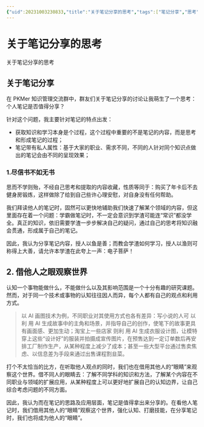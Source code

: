 ```yaml
---
{"uid":20231003230833,"title":"关于笔记分享的思考","tags":["笔记分享","思考"],"description":"关于笔记分享的思考","author":"余月鱼鸽","type":"practice","draft":false,"editable":false,"modified":20231021213224,"dg-publish":true,"permalink":"/lake-of-knowledge/02////","dgPassFrontmatter":true}
---
```



# 关于笔记分享的思考

关于笔记分享的思考

## 关于笔记分享

在 PKMer 知识管理交流群中，群友们关于笔记分享的讨论让我萌生了一个思考：个人笔记是否值得分享？

针对这个问题，我主要针对笔记的特点出发：

- 获取知识和学习本身是个过程，这个过程中重要的不是笔记的内容，而是思考和形成笔记的过程；
- 笔记带有私人属性：基于大家的职业、需求不同，不同的人针对同个知识点做出的笔记会由不同的呈现效果；

### 1.尽信书不如无书

思而不学则殆，不经自己思考和提取的内容收藏，性质等同于：购买了年卡后不去健身房锻炼，这样做除了给到自己些许心理安慰，对自身没有任何帮助。

我们拜读他人的笔记时，固然可以更快地辅助我们快速了解某个领域的内容，但这里面存在着一个问题：学霸做笔记时，不一定会意识到学渣可能连“常识”都没学全。真正的知识，依旧需要学渣一步步解决自己的疑问，通过自己的思考将知识融会贯通，形成属于自己的笔记。

因此，我认为分享笔记内容，授人以鱼是善；而教会学渣如何学习，授人以渔则可称得上大善，请允许本学渣在此夸上一声：电子菩萨！

## 2. 借他人之眼观察世界

认知一个事物能做什么，不能做什么以及其影响范围是一个十分有趣的研究课题。然而，对于同一个技术或事物的认知往往因人而异，每个人都有自己的观点和利用方式。

>以 AI 画图技术为例，不同职业对其使用方式也各有差异：写小说的人可 以利 用 AI 生成故事中的主角和场景，并指导自己的创作，使笔下的故事更具有画面感、更加生动；淘宝上一些店家 则利 用 AI 生成衣服设计图，让模特穿上这些“设计好”的服装并拍摄成宣传图片，在预售达到一定订单数后再安排工厂制作生产，从某种程度上减少了成本；甚至一些大型平台通过售卖焦虑、以信息差为手段来通过出售课程割韭菜。

打个不太恰当的比方，在听取他人观点的同时，我们也在借用其他人的“眼睛”来观察这个世界。借不同人的眼睛去：了解不同学科的知识和方法，了解某个内容在不同职业与领域的扩展应用，从某种程度上可以更好地扩展自己的认知边界，让自己综合考虑问题的不同方面。

因此，我认为而在笔记的思路及应用层面，笔记是值得拿出来分享的。在看他人笔记时，我们借用其他人的“眼睛”观察这个世界，强化认知、打磨技能，在分享笔记时，我们也将成为他人的“眼睛”。

